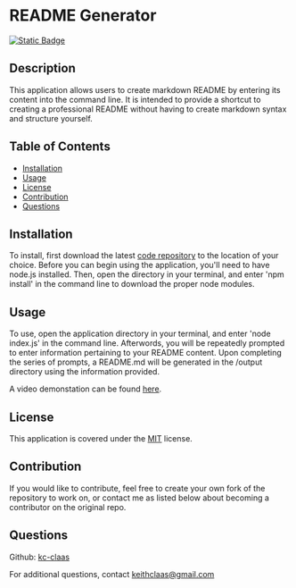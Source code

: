 # README Generator
[![Static Badge](https://img.shields.io/badge/License-MIT-blue)](https://choosealicense.com/licenses/mit/)
## Description
This application allows users to create markdown README by entering its content into the command line. It is intended to provide a shortcut to creating a professional README without having to create markdown syntax and structure yourself.

## Table of Contents
- [Installation](#installation)
- [Usage](#usage)
- [License](#license)
- [Contribution](#contribution)
- [Questions](#questions)

## Installation
To install, first download the latest [code repository](https://github.com/kc-claas/README-generator) to the location of your choice. Before you can begin using the application, you'll need to have node.js installed. Then, open the directory in your terminal, and enter 'npm install' in the command line to download the proper node modules.

## Usage
To use, open the application directory in your terminal, and enter 'node index.js' in the command line. Afterwords, you will be repeatedly prompted to enter information pertaining to your README content. Upon completing the series of prompts, a README.md will be generated in the /output directory using the information provided.

A video demonstation can be found [here](https://drive.google.com/file/d/1fgUILvxERCnN773_eP8ytQrDBr5sVM-j/view).

## License
This application is covered under the [MIT](https://choosealicense.com/licenses/mit/) license.

## Contribution
If you would like to contribute, feel free to create your own fork of the repository to work on, or contact me as listed below about becoming a contributor on the original repo.

## Questions
Github: [kc-claas](https://github.com/kc-claas)

For additional questions, contact keithclaas@gmail.com
